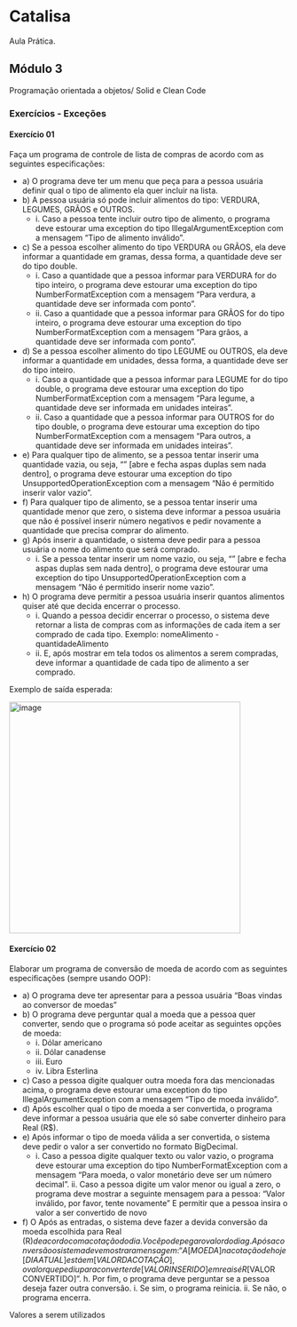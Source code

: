 # Catalisa
Aula Prática.


## Módulo 3
Programação orientada a objetos/ Solid e Clean Code

### Exercícios - Exceções

#### Exercício 01

<p>Faça um programa de controle de lista de compras de acordo com as seguintes especificações: </p>

 - a) O programa deve ter um menu que peça para a pessoa usuária definir qual o tipo de alimento ela quer incluir na lista.
 - b) A pessoa usuária só pode incluir alimentos do tipo: VERDURA, LEGUMES, GRÃOS e OUTROS.
    - i. Caso a pessoa tente incluir outro tipo de alimento, o programa deve estourar uma exception do tipo IllegalArgumentException com a mensagem “Tipo de alimento inválido”.
 - c) Se a pessoa escolher alimento do tipo VERDURA ou GRÃOS, ela deve informar a quantidade em gramas, dessa forma, a quantidade deve ser do tipo double.
    - i. Caso a quantidade que a pessoa informar para VERDURA for do tipo inteiro, o programa deve estourar uma exception do tipo NumberFormatException com a mensagem “Para verdura, a quantidade deve ser informada com ponto”.
    - ii. Caso a quantidade que a pessoa informar para GRÃOS for do tipo inteiro, o programa deve estourar uma exception do tipo NumberFormatException com a mensagem “Para grãos, a quantidade deve ser informada com ponto”.
 - d) Se a pessoa escolher alimento do tipo LEGUME ou OUTROS, ela deve informar a quantidade em unidades, dessa forma, a quantidade deve ser do tipo inteiro.
    - i. Caso a quantidade que a pessoa informar para LEGUME for do tipo double, o programa deve estourar uma exception do tipo NumberFormatException com a mensagem “Para legume, a quantidade deve ser informada em unidades inteiras”.
    - ii. Caso a quantidade que a pessoa informar para OUTROS for do tipo double, o programa deve estourar uma exception do tipo NumberFormatException com a mensagem “Para outros, a quantidade deve ser informada em unidades inteiras”.
 - e) Para qualquer tipo de alimento, se a pessoa tentar inserir uma quantidade vazia, ou seja, “” [abre e fecha aspas duplas sem nada dentro], o programa deve estourar uma exception do tipo UnsupportedOperationException com a mensagem “Não é permitido inserir valor vazio”.
 - f) Para qualquer tipo de alimento, se a pessoa tentar inserir uma quantidade menor que zero, o sistema deve informar a pessoa usuária que não é possível inserir número negativos e pedir novamente a quantidade que precisa comprar do alimento.
 - g) Após inserir a quantidade, o sistema deve pedir para a pessoa usuária o nome do alimento que será comprado.
    - i. Se a pessoa tentar inserir um nome vazio, ou seja, “” [abre e fecha aspas duplas sem nada dentro], o programa deve estourar uma exception do tipo UnsupportedOperationException com a mensagem “Não é permitido inserir nome vazio”.
 - h) O programa deve permitir a pessoa usuária inserir quantos alimentos quiser até que decida encerrar o processo.
    - i. Quando a pessoa decidir encerrar o processo, o sistema deve retornar a lista de compras com as informações de cada item a ser comprado de cada tipo. Exemplo: nomeAlimento - quantidadeAlimento
    - ii. E, após mostrar em tela todos os alimentos a serem compradas, deve informar a quantidade de cada tipo de alimento a ser comprado.
<p> Exemplo de saída esperada: </p>

<img width="417" alt="image" src="https://github.com/meire-zup/excecoes/assets/133882369/6dccb5fd-93d2-4553-a735-683658f1a41e">

#### Exercício 02
<p> Elaborar um programa de conversão de moeda de acordo com as seguintes especificações (sempre usando OOP):</p>


 - a) O programa deve ter apresentar para a pessoa usuária “Boas vindas ao conversor de moedas”
 - b) O programa deve perguntar qual a moeda que a pessoa quer converter, sendo que o programa só pode aceitar as seguintes opções de moeda:
    - i. Dólar americano
    - ii. Dólar canadense
    - iii. Euro
    - iv. Libra Esterlina
 - c) Caso a pessoa digite qualquer outra moeda fora das mencionadas acima, o programa deve estourar uma exception do tipo IllegalArgumentException com a mensagem “Tipo de moeda inválido”.
 - d) Após escolher qual o tipo de moeda a ser convertida, o programa deve informar a pessoa usuária que ele só sabe converter dinheiro para Real (R$).
 - e) Após informar o tipo de moeda válida a ser convertida, o sistema deve pedir o valor a ser convertido no formato BigDecimal.
   - i. Caso a pessoa digite qualquer texto ou valor vazio, o
programa deve estourar uma exception do tipo
NumberFormatException com a mensagem “Para
moeda, o valor monetário deve ser um número decimal”.
ii. Caso a pessoa digite um valor menor ou igual a zero, o
programa deve mostrar a seguinte mensagem para a
pessoa: “Valor inválido, por favor, tente novamente” E
permitir que a pessoa insira o valor a ser convertido de novo
 - f) O Após as entradas, o sistema deve fazer a devida conversão da
moeda escolhida para Real (R$) de acordo com a cotação do
dia. Você pode pegar o valor do dia
g. Após a conversão o sistema deve mostrar a mensagem: “A
[MOEDA] na cotação de hoje [DIA ATUAL] está em [VALOR DA
COTAÇÃO], o valor que pediu para converter de [VALOR
INSERIDO] em reais é R$[VALOR CONVERTIDO]”.
h. Por fim, o programa deve perguntar se a pessoa deseja fazer
outra conversão.
i. Se sim, o programa reinicia.
ii. Se não, o programa encerra.

<p>Valores a serem utilizados</p>
